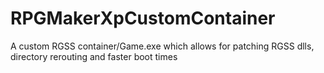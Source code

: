 # RPGMakerXpCustomContainer
A custom RGSS container/Game.exe which allows for patching RGSS dlls, directory rerouting and faster boot times
